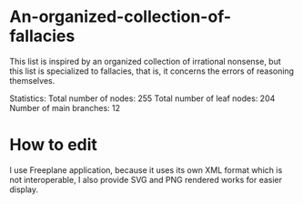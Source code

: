 # An-organized-collection-of-fallacies

This list is inspired by an organized collection of irrational nonsense, but this list is specialized to fallacies, that is, it concerns the errors of reasoning themselves.

Statistics:
Total number of nodes: 255
Total number of leaf nodes: 204
Number of main branches: 12

# How to edit
I use Freeplane application, because it uses its own XML format which is not interoperable, I also provide SVG and PNG rendered works for easier display.
